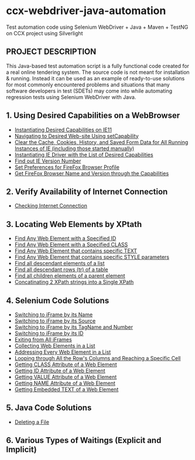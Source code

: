 # ccx-webdriver-java-automation
Test automation code using Selenium WebDriver + Java + Maven + TestNG on CCX project using Silverlight

## PROJECT DESCRIPTION
This Java-based test automation script is a fully functional code created for a real online tendering system. The source code is
not meant for installation & running. Instead it can be used as an example of ready-to-use solutions for most commonly encountered 
problems and situations that many software developers in test (SDETs) may come into while automating regression tests using
Selenium WebDriver with Java.

## 1. Using Desired Capabilities on a WebBrowser
   - [Instantiating Desired Capabilities on IE11](https://github.com/alexgris/ccx-webdriver-java-automation/blob/b29be3496fde722ede7f9d79938c885121270c9b/src/test/java/com/generics/TestUnderIEbrowser.java#L35-L42)
   - [Navigating to Desired Web-site Using setCapability](https://github.com/alexgris/ccx-webdriver-java-automation/blob/b29be3496fde722ede7f9d79938c885121270c9b/src/test/java/com/generics/TestUnderIEbrowser.java#L68)
   - [Clear the Cache, Cookies, History, and Saved Form Data for All Running Instances of IE (including those started manually)](https://github.com/alexgris/ccx-webdriver-java-automation/blob/b29be3496fde722ede7f9d79938c885121270c9b/src/test/java/com/generics/TestUnderIEbrowser.java#L71)
   - [Instantiating IE Driver with the List of Desired Capabilities](https://github.com/alexgris/ccx-webdriver-java-automation/blob/b29be3496fde722ede7f9d79938c885121270c9b/src/test/java/com/generics/TestUnderIEbrowser.java#L74-L75)
   - [Find out IE Version Number](https://github.com/alexgris/ccx-webdriver-java-automation/blob/b29be3496fde722ede7f9d79938c885121270c9b/src/test/java/com/generics/TestUnderIEbrowser.java#L83-L108)
   - [Set Preferences for FireFox Browser Profile](https://github.com/alexgris/ccx-webdriver-java-automation/blob/8e2b7f464f259ff0d2bb29b0a9c84b1118f6ad84/src/test/java/com/generics/TestUnderFFbrowser.java#L30-L40)
   - [Get FireFox Browser Name and Version through the Capabilities](https://github.com/alexgris/ccx-webdriver-java-automation/blob/8e2b7f464f259ff0d2bb29b0a9c84b1118f6ad84/src/test/java/com/generics/TestUnderFFbrowser.java#L44-L48)   

## 2. Verify Availability of Internet Connection
   - [Checking Internet Connection](https://github.com/alexgris/ccx-webdriver-java-automation/blob/5446c40ff88ca48369715500ac3ed11d18cc751a/src/test/java/com/generics/VerifyInternetConnection.java#L12-L46)
   
## 3. Locating Web Elements by XPtath
   - [Find Any Web Element with a Specified ID](https://github.com/alexgris/ccx-webdriver-java-automation/blob/1787e6af8d9293ceefa7988f0de545ed5d783e1e/src/test/java/org/project/CreateNewTenderTest.java#L120)
   - [Find Any Web Element with a Specified CLASS](https://github.com/alexgris/ccx-webdriver-java-automation/blob/1787e6af8d9293ceefa7988f0de545ed5d783e1e/src/test/java/org/project/CreateNewTenderTest.java#L201)
   - [Find Any Web Element that contains specific TEXT](https://github.com/alexgris/ccx-webdriver-C--automation/blob/f1b1101c70d6911bf0c93c87ee475554daf437a8/CCXUITestsDemo/MainTests.cs#L1434)
   - [Find Any Web Element that contains specific STYLE parameters](https://github.com/alexgris/ccx-webdriver-C--automation/blob/f1b1101c70d6911bf0c93c87ee475554daf437a8/CCXUITestsDemo/MainTests.cs#L3074)
   - [Find all descendant elements of a list](https://github.com/alexgris/ccx-webdriver-java-automation/blob/be34fa33c30682da851a58a0a49c21e28dd880c9/src/test/java/org/project/CreateNewTenderTest.java#L2288)
   - [Find all descendant rows (tr) of a table](https://github.com/alexgris/ccx-webdriver-java-automation/blob/be34fa33c30682da851a58a0a49c21e28dd880c9/src/test/java/org/project/CreateNewTenderTest.java#L1218)
   - [Find all children elements of a parent element](https://github.com/alexgris/ccx-webdriver-java-automation/blob/be34fa33c30682da851a58a0a49c21e28dd880c9/src/test/java/org/project/CreateNewTenderTest.java#L370)
   - [Concatinating 2 XPath strings into a Single XPath](https://github.com/alexgris/ccx-webdriver-java-automation/blob/be34fa33c30682da851a58a0a49c21e28dd880c9/src/test/java/org/project/CreateNewTenderTest.java#L1218-L1226)
   
## 4. Selenium Code Solutions
   - [Switching to iFrame by its Name](https://github.com/alexgris/ccx-webdriver-java-automation/blob/1787e6af8d9293ceefa7988f0de545ed5d783e1e/src/test/java/org/project/CreateNewTenderTest.java#L198)
   - [Switching to iFrame by its Source](https://github.com/alexgris/ccx-webdriver-C--automation/blob/f1b1101c70d6911bf0c93c87ee475554daf437a8/CCXUITestsDemo/MainTests.cs#L231)
   - [Switching to iFrame by its TagName and Number](https://github.com/alexgris/ccx-webdriver-C--automation/blob/f1b1101c70d6911bf0c93c87ee475554daf437a8/CCXUITestsDemo/MainTests.cs#L275)
   - [Switching to iFrame by its ID](https://github.com/alexgris/ccx-webdriver-C--automation/blob/f1b1101c70d6911bf0c93c87ee475554daf437a8/CCXUITestsDemo/MainTests.cs#L4008)
   - [Exiting from All iFrames](https://github.com/alexgris/ccx-webdriver-java-automation/blob/1787e6af8d9293ceefa7988f0de545ed5d783e1e/src/test/java/org/project/CreateNewTenderTest.java#L204)
   - [Collecting Web Elements in a List](https://github.com/alexgris/ccx-webdriver-java-automation/blob/be34fa33c30682da851a58a0a49c21e28dd880c9/src/test/java/org/project/CreateNewTenderTest.java#L613)
   - [Addressing Every Web Element in a List](https://github.com/alexgris/ccx-webdriver-java-automation/blob/be34fa33c30682da851a58a0a49c21e28dd880c9/src/test/java/org/project/CreateNewTenderTest.java#L989-L1016)
   - [Looping through All the Row's Columns and Reaching a Specific Cell](https://github.com/alexgris/ccx-webdriver-java-automation/blob/be34fa33c30682da851a58a0a49c21e28dd880c9/src/test/java/org/project/CreateNewTenderTest.java#L1218-L1302)
   - [Getting CLASS Attribute of a Web Element](https://github.com/alexgris/ccx-webdriver-java-automation/blob/be34fa33c30682da851a58a0a49c21e28dd880c9/src/test/java/org/project/CreateNewTenderTest.java#L959-L964)
   - [Getting ID Attribute of a Web Element](https://github.com/alexgris/ccx-webdriver-java-automation/blob/be34fa33c30682da851a58a0a49c21e28dd880c9/src/test/java/org/project/CreateNewTenderTest.java#L1675)
   - [Getting VALUE Attribute of a Web Element](https://github.com/alexgris/ccx-webdriver-java-automation/blob/be34fa33c30682da851a58a0a49c21e28dd880c9/src/test/java/org/project/CreateNewTenderTest.java#L453-L454)
   - [Getting NAME Attribute of a Web Element](https://github.com/alexgris/ccx-webdriver-java-automation/blob/be34fa33c30682da851a58a0a49c21e28dd880c9/src/test/java/org/project/CreateNewTenderTest.java#L2209)
   - [Getting Embedded TEXT of a Web Element](https://github.com/alexgris/ccx-webdriver-java-automation/blob/be34fa33c30682da851a58a0a49c21e28dd880c9/src/test/java/org/project/CreateNewTenderTest.java#L1087-L1091)

## 5. Java Code Solutions
   - [Deleting a File](https://github.com/alexgris/ccx-webdriver-java-automation/blob/1787e6af8d9293ceefa7988f0de545ed5d783e1e/src/test/java/org/project/CreateNewTenderTest.java#L49-L63)

## 6. Various Types of Waitings (Explicit and Implicit)
   
